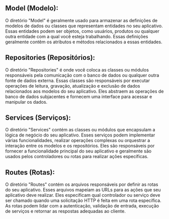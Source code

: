 ## Model (Modelo):
O diretório "Model" é geralmente usado para armazenar as definições de modelos de dados ou classes que representam entidades no seu aplicativo. Essas entidades podem ser objetos, como usuários, produtos ou qualquer outra entidade com a qual você esteja trabalhando. Essas definições geralmente contêm os atributos e métodos relacionados a essas entidades.

## Repositories (Repositórios):
O diretório "Repositories" é onde você coloca as classes ou módulos responsáveis pela comunicação com o banco de dados ou qualquer outra fonte de dados externa. Essas classes são responsáveis por executar operações de leitura, gravação, atualização e exclusão de dados relacionados aos modelos do seu aplicativo. Eles abstraem as operações de banco de dados subjacentes e fornecem uma interface para acessar e manipular os dados.

## Services (Serviços):
O diretório "Services" contém as classes ou módulos que encapsulam a lógica de negócio do seu aplicativo. Esses serviços podem implementar várias funcionalidades, realizar operações complexas ou orquestrar a interação entre os modelos e os repositórios. Eles são responsáveis por fornecer a funcionalidade principal do seu aplicativo e geralmente são usados pelos controladores ou rotas para realizar ações específicas.

## Routes (Rotas):
O diretório "Routes" contém os arquivos responsáveis por definir as rotas do seu aplicativo. Esses arquivos mapeiam as URLs para as ações que seu aplicativo deve realizar. Eles especificam qual controlador ou serviço deve ser chamado quando uma solicitação HTTP é feita em uma rota específica. As rotas podem lidar com a autenticação, validação de entrada, execução de serviços e retornar as respostas adequadas ao cliente.